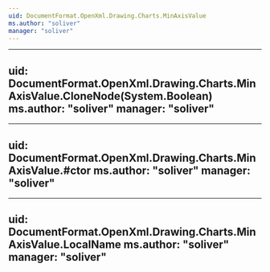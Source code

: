 ```yaml
---
uid: DocumentFormat.OpenXml.Drawing.Charts.MinAxisValue
ms.author: "soliver"
manager: "soliver"
---
```


---
uid: DocumentFormat.OpenXml.Drawing.Charts.MinAxisValue.CloneNode(System.Boolean)
ms.author: "soliver"
manager: "soliver"
---

---
uid: DocumentFormat.OpenXml.Drawing.Charts.MinAxisValue.#ctor
ms.author: "soliver"
manager: "soliver"
---

---
uid: DocumentFormat.OpenXml.Drawing.Charts.MinAxisValue.LocalName
ms.author: "soliver"
manager: "soliver"
---
